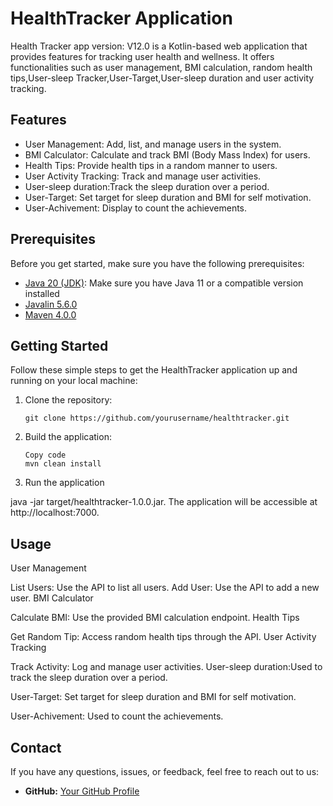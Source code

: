 # HealthTracker Application
Health Tracker app version: V12.0  is a Kotlin-based web application that provides features for tracking user health and wellness. It offers functionalities such as user management, BMI calculation, random health tips,User-sleep Tracker,User-Target,User-sleep duration and user activity tracking.
## Features
- User Management: Add, list, and manage users in the system.
- BMI Calculator: Calculate and track BMI (Body Mass Index) for users.
- Health Tips: Provide health tips in a random manner to users.
- User Activity Tracking: Track and manage user activities.
- User-sleep duration:Track the sleep duration over a period.
- User-Target: Set target for sleep duration and BMI for self motivation.
- User-Achivement: Display to count the achievements.
## Prerequisites

Before you get started, make sure you have the following prerequisites:

- [Java 20 (JDK)](https://www.oracle.com/java/technologies/javase-downloads.html): Make sure you have Java 11 or a compatible version installed
- [Javalin 5.6.0](https://javalin.io/)
- [Maven 4.0.0](https://maven.apache.org/download.cgi)
## Getting Started

Follow these simple steps to get the HealthTracker application up and running on your local machine:


1. Clone the repository:                                                                                                                                                                              
   ```shell
   git clone https://github.com/yourusername/healthtracker.git
2. Build the application:
   ```shell
   Copy code
   mvn clean install
3. Run the application

java -jar target/healthtracker-1.0.0.jar. The application will be accessible at http://localhost:7000.                                                                                                                                                                               
 





  
## Usage
User Management

List Users: Use the API to list all users.
Add User: Use the API to add a new user.
BMI Calculator

Calculate BMI: Use the provided BMI calculation endpoint.
Health Tips

Get Random Tip: Access random health tips through the API.
User Activity Tracking

Track Activity: Log and manage user activities.
User-sleep duration:Used to track the sleep duration over a period.

User-Target: Set target for sleep duration and BMI for self motivation.

User-Achivement: Used to count the achievements.


  ## Contact

If you have any questions, issues, or feedback, feel free to reach out to us:

- **GitHub:** [Your GitHub Profile](https://github.com/yourusername)

